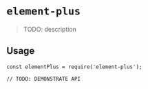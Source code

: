 # `element-plus`

> TODO: description

## Usage

```
const elementPlus = require('element-plus');

// TODO: DEMONSTRATE API
```
